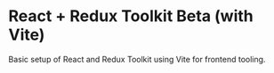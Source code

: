# React + Redux Toolkit Beta (with Vite)
Basic setup of React and Redux Toolkit using Vite for frontend tooling.